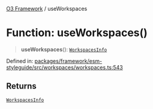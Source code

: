[O3 Framework](../API.md) / useWorkspaces

# Function: useWorkspaces()

> **useWorkspaces**(): [`WorkspacesInfo`](../interfaces/WorkspacesInfo.md)

Defined in: [packages/framework/esm-styleguide/src/workspaces/workspaces.ts:543](https://github.com/UjjawalPrabhat/openmrs-esm-core/blob/main/packages/framework/esm-styleguide/src/workspaces/workspaces.ts#L543)

## Returns

[`WorkspacesInfo`](../interfaces/WorkspacesInfo.md)
